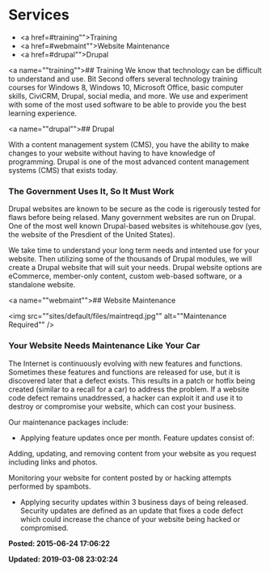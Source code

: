 # Services


* <a href=#training"">Training</a>
* <a href=#webmaint"">Website Maintenance</a>
* <a href=#drupal"">Drupal</a>



<a name=""training""></a>## Training
 We know that technology can be difficult to understand and use.  Bit Second offers several technology training courses for Windows 8, Windows 10, Microsoft Office, basic computer skills, CiviCRM, Drupal, social media, and more. We use and experiment with some of the most used software to be able to provide you the best learning experience. 


<a name=""drupal""></a>## Drupal


 With a content management system (CMS), you have the ability to make changes to your website without having to have knowledge of programming.  Drupal is one of the most advanced content management systems (CMS) that exists today.

### The Government Uses It, So It Must Work
 Drupal websites are known to be secure as the code is rigerously tested for flaws before being relased. Many government websites are run on Drupal.  One of the most well known Drupal-based websites is whitehouse.gov (yes, the website of the Presdient of the United States).

 We take time to understand your long term needs and intented use for your website. Then utilizing some of the thousands of Drupal modules, we will create a Drupal website that will suit your needs.  Drupal website options are eCommerce, member-only content, custom web-based software,  or a standalone website.



<a name=""webmaint""></a>## Website Maintenance

<img src=""sites/default/files/maintreqd.jpg"" alt=""Maintenance  Required"" />

### Your Website Needs Maintenance Like Your Car
The Internet is continuously evolving with new features and functions.  Sometimes these features and functions are released for use, but it is discovered later that a defect exists.  This results in a patch or hotfix being created (similar to a recall for a car) to address the problem.   If a website code defect remains unaddressed, a hacker can exploit it and use it to destroy or compromise your website, which can cost your business.

Our maintenance packages include:

* Applying feature updates once per month. Feature updates consist of:

Adding, updating, and removing content from your website as you request including links and photos.

Monitoring your website for content posted by or hacking attempts performed by spambots.
* Applying security updates within 3 business days of being released.  Security updates are defined as an update that fixes a code defect which could increase the chance of your website being hacked or compromised.





**Posted: 2015-06-24 17:06:22** 

**Updated: 2019-03-08 23:02:24** 


